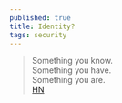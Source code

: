 ```yaml
---
published: true
title: Identity?
tags: security
---
```

> Something you know.   
> Something you have.  
> Something you are.  
> [HN](https://news.ycombinator.com/item?id=28720644)